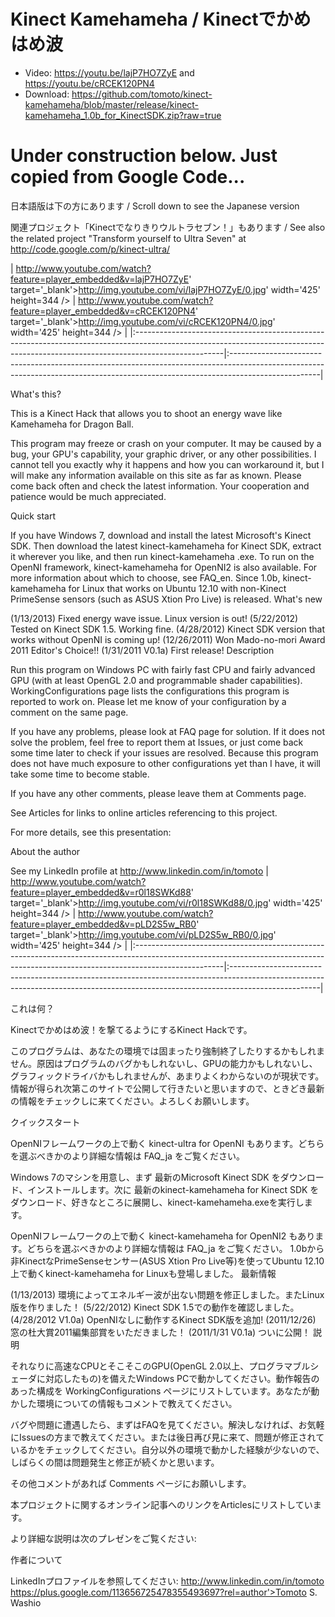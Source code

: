 # Kinect Kamehameha / Kinectでかめはめ波

* Video: https://youtu.be/lajP7HO7ZyE and https://youtu.be/cRCEK120PN4
* Download: https://github.com/tomoto/kinect-kamehameha/blob/master/release/kinect-kamehameha_1.0b_for_KinectSDK.zip?raw=true

# Under construction below. Just copied from Google Code...

日本語版は下の方にあります / Scroll down to see the Japanese version

関連プロジェクト「Kinectでなりきりウルトラセブン！」もあります / See also the related project "Transform yourself to Ultra Seven" at http://code.google.com/p/kinect-ultra/

| http://www.youtube.com/watch?feature=player_embedded&v=lajP7HO7ZyE' target='_blank'>http://img.youtube.com/vi/lajP7HO7ZyE/0.jpg' width='425' height=344 /> | http://www.youtube.com/watch?feature=player_embedded&v=cRCEK120PN4' target='_blank'>http://img.youtube.com/vi/cRCEK120PN4/0.jpg' width='425' height=344 /> | |:----------------------------------------------------------------------------------------------------------------------------------------------------------------------------------|:----------------------------------------------------------------------------------------------------------------------------------------------------------------------------------|

What's this?

This is a Kinect Hack that allows you to shoot an energy wave like Kamehameha for Dragon Ball.

This program may freeze or crash on your computer. It may be caused by a bug, your GPU's capability, your graphic driver, or any other possibilities. I cannot tell you exactly why it happens and how you can workaround it, but I will make any information available on this site as far as known. Please come back often and check the latest information. Your cooperation and patience would be much appreciated.

Quick start

If you have Windows 7, download and install the latest Microsoft's Kinect SDK. Then download the latest kinect-kamehameha for Kinect SDK, extract it wherever you like, and then run kinect-kamehameha .exe.
To run on the OpenNI framework, kinect-kamehameha for OpenNI2 is also available. For more information about which to choose, see FAQ_en.
Since 1.0b, kinect-kamehameha for Linux that works on Ubuntu 12.10 with non-Kinect PrimeSense sensors (such as ASUS Xtion Pro Live) is released.
What's new

(1/13/2013) Fixed energy wave issue. Linux version is out!
(5/22/2012) Tested on Kinect SDK 1.5. Working fine.
(4/28/2012) Kinect SDK version that works without OpenNI is coming up!
(12/26/2011) Won Mado-no-mori Award 2011 Editor's Choice!!
(1/31/2011 V0.1a) First release!
Description

Run this program on Windows PC with fairly fast CPU and fairly advanced GPU (with at least OpenGL 2.0 and programmable shader capabilities). WorkingConfigurations page lists the configurations this program is reported to work on. Please let me know of your configuration by a comment on the same page.

If you have any problems, please look at FAQ page for solution. If it does not solve the problem, feel free to report them at Issues, or just come back some time later to check if your issues are resolved. Because this program does not have much exposure to other configurations yet than I have, it will take some time to become stable.

If you have any other comments, please leave them at Comments page.

See Articles for links to online articles referencing to this project.

For more details, see this presentation:



About the author

See my LinkedIn profile at http://www.linkedin.com/in/tomoto
| http://www.youtube.com/watch?feature=player_embedded&v=r0l18SWKd88' target='_blank'>http://img.youtube.com/vi/r0l18SWKd88/0.jpg' width='425' height=344 /> | http://www.youtube.com/watch?feature=player_embedded&v=pLD2S5w_RB0' target='_blank'>http://img.youtube.com/vi/pLD2S5w_RB0/0.jpg' width='425' height=344 /> | |:----------------------------------------------------------------------------------------------------------------------------------------------------------------------------------|:----------------------------------------------------------------------------------------------------------------------------------------------------------------------------------|

これは何？

Kinectでかめはめ波！を撃てるようにするKinect Hackです。

このプログラムは、あなたの環境では固まったり強制終了したりするかもしれません。原因はプログラムのバグかもしれないし、GPUの能力かもしれないし、グラフィックドライバかもしれませんが、あまりよくわからないのが現状です。情報が得られ次第このサイトで公開して行きたいと思いますので、ときどき最新の情報をチェックしに来てください。よろしくお願いします。

クイックスタート

OpenNIフレームワークの上で動く kinect-ultra for OpenNI もあります。どちらを選ぶべきかのより詳細な情報は FAQ_ja をご覧ください。

Windows 7のマシンを用意し、まず 最新のMicrosoft Kinect SDK をダウンロード、インストールします。次に 最新のkinect-kamehameha for Kinect SDK をダウンロード、好きなところに展開し、kinect-kamehameha.exeを実行します。

OpenNIフレームワークの上で動く kinect-kamehameha for OpenNI2 もあります。どちらを選ぶべきかのより詳細な情報は FAQ_ja をご覧ください。
1.0bから非KinectなPrimeSenseセンサー(ASUS Xtion Pro Live等)を使ってUbuntu 12.10上で動くkinect-kamehameha for Linuxも登場しました。
最新情報

(1/13/2013) 環境によってエネルギー波が出ない問題を修正しました。またLinux版を作りました！
(5/22/2012) Kinect SDK 1.5での動作を確認しました。
(4/28/2012 V1.0a) OpenNIなしに動作するKinect SDK版を追加!
(2011/12/26) 窓の杜大賞2011編集部賞をいただきました！
(2011/1/31 V0.1a) ついに公開！
説明

それなりに高速なCPUとそこそこのGPU(OpenGL 2.0以上、プログラマブルシェーダに対応したもの)を備えたWindows PCで動かしてください。動作報告のあった構成を WorkingConfigurations ページにリストしています。あなたが動かした環境についての情報もコメントで教えてください。

バグや問題に遭遇したら、まずはFAQを見てください。解決しなければ、お気軽にIssuesの方まで教えてください。または後日再び見に来て、問題が修正されているかをチェックしてください。自分以外の環境で動かした経験が少ないので、しばらくの間は問題発生と修正が続くかと思います。

その他コメントがあれば Comments ページにお願いします。

本プロジェクトに関するオンライン記事へのリンクをArticlesにリストしています。

より詳細な説明は次のプレゼンをご覧ください:



作者について

LinkedInプロファイルを参照してください: http://www.linkedin.com/in/tomoto
https://plus.google.com/113656725478355493697?rel=author'>Tomoto S. Washio
